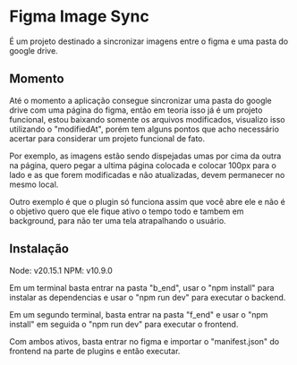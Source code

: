 # Figma Image Sync
 É um projeto destinado a sincronizar imagens entre o figma e uma pasta do google drive.

## Momento
 Até o momento a aplicação consegue sincronizar uma pasta do google drive com uma página do figma, então em teoria isso já é um projeto funcional, estou baixando somente os arquivos modificados, visualizo isso utilizando o "modifiedAt", porém tem alguns pontos que acho necessário acertar para considerar um projeto funcional de fato.

 Por exemplo, as imagens estão sendo dispejadas umas por cima da outra na página, quero pegar a ultima página colocada e colocar 100px para o lado e as que forem modificadas e não atualizadas, devem permanecer no mesmo local.

 Outro exemplo é que o plugin só funciona assim que você abre ele e não é o objetivo quero que ele fique ativo o tempo todo e tambem em background, para não ter uma tela atrapalhando o usuário.

 ## Instalação

 Node: v20.15.1
 NPM: v10.9.0

 Em um terminal basta entrar na pasta "b_end", usar o "npm install" para instalar as dependencias e usar o "npm run dev" para executar o backend.

 Em um segundo terminal, basta entrar na pasta "f_end" e usar o "npm install" em seguida o "npm run dev" para executar o frontend.

 Com ambos ativos, basta entrar no figma e importar o "manifest.json" do frontend na parte de plugins e então executar.
 